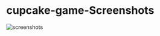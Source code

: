 # cupcake-game-Screenshots

![screenshots](https://user-images.githubusercontent.com/36361340/36546165-5e8798b4-17f3-11e8-9bfb-1e9df28ac77f.PNG)
 


